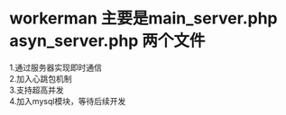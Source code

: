 # workerman  主要是main_server.php  asyn_server.php 两个文件
1.通过服务器实现即时通信  
2.加入心跳包机制  
3.支持超高并发  
4.加入mysql模块，等待后续开发  
